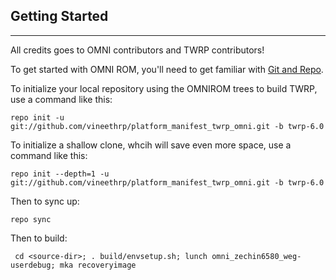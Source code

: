 ## Getting Started ##
---------------

All credits goes to OMNI contributors and TWRP contributors!

To get started with OMNI ROM, you'll need to get
familiar with [Git and Repo](https://source.android.com/source/using-repo.html).

To initialize your local repository using the OMNIROM trees to build TWRP, use a command like this:

    repo init -u git://github.com/vineethrp/platform_manifest_twrp_omni.git -b twrp-6.0

To initialize a shallow clone, whcih will save even more space, use a command like this:

    repo init --depth=1 -u git://github.com/vineethrp/platform_manifest_twrp_omni.git -b twrp-6.0

Then to sync up:

    repo sync

Then to build:

     cd <source-dir>; . build/envsetup.sh; lunch omni_zechin6580_weg-userdebug; mka recoveryimage

